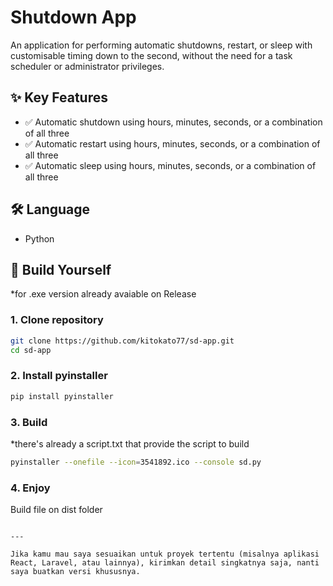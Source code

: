 # Shutdown App
An application for performing automatic shutdowns, restart, or sleep with customisable timing down to the second, without the need for a task scheduler or administrator privileges.

## ✨ Key Features
- ✅ Automatic shutdown using hours, minutes, seconds, or a combination of all three
- ✅ Automatic restart using hours, minutes, seconds, or a combination of all three
- ✅ Automatic sleep using hours, minutes, seconds, or a combination of all three

## 🛠️ Language
- Python

## 🚀 Build Yourself
*for .exe version already avaiable on Release

### 1. Clone repository
```bash
git clone https://github.com/kitokato77/sd-app.git
cd sd-app
````

### 2. Install pyinstaller

```bash
pip install pyinstaller
```

### 3. Build
*there's already a script.txt that provide the script to build
```bash
pyinstaller --onefile --icon=3541892.ico --console sd.py
```

### 4. Enjoy

Build file on dist folder

```

---

Jika kamu mau saya sesuaikan untuk proyek tertentu (misalnya aplikasi React, Laravel, atau lainnya), kirimkan detail singkatnya saja, nanti saya buatkan versi khususnya.
```
